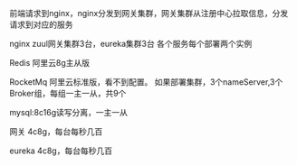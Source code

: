 前端请求到nginx，nginx分发到网关集群，网关集群从注册中心拉取信息，分发请求到对应的服务

nginx   zuul网关集群3台，eureka集群3台  各个服务每个部署两个实例

Redis 阿里云8g主从版

RocketMq 阿里云标准版，看不到配置。   如果部署集群，3个nameServer,3个Broker组，每组一主一从，共9个

mysql:8c16g读写分离，一主一从

网关 4c8g，每台每秒几百

eureka 4c8g，每台每秒几百

 